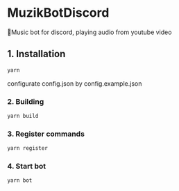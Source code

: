 # MuzikBotDiscord
🎵Music bot for discord, playing audio from youtube video


## 1. Installation

```sh
yarn 
```

configurate config.json by config.example.json

### 2. Building 

```sh
yarn build
```

### 3. Register commands 

```sh
yarn register
```

### 4. Start bot

```sh
yarn bot
```
